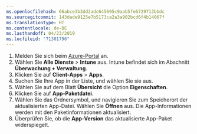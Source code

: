 ```yaml
---
ms.openlocfilehash: 66abce3b3dd2adc645695c9aab5fe6729713bbdc
ms.sourcegitcommit: 143dade9125e7b5173ca2a3a902bcd6f4b14067f
ms.translationtype: HT
ms.contentlocale: de-DE
ms.lasthandoff: 04/23/2019
ms.locfileid: "71301796"
---
```


1. Melden Sie sich beim [Azure-Portal](https://portal.azure.com) an.  
2. Wählen Sie **Alle Dienste** > **Intune** aus. Intune befindet sich im Abschnitt **Überwachung + Verwaltung**.  
3. Klicken Sie auf **Client-Apps** > **Apps**.
4. Suchen Sie Ihre App in der Liste, und wählen Sie sie aus.  
5. Wählen Sie auf dem Blatt **Übersicht** die Option **Eigenschaften**.  
6. Klicken Sie auf **App-Paketdatei**.  
7. Wählen Sie das Ordnersymbol, und navigieren Sie zum Speicherort der aktualisierten App-Datei. Wählen Sie **Öffnen** aus. Die App-Informationen werden mit den Paketinformationen aktualisiert.  
8. Überprüfen Sie, ob die **App-Version** das aktualisierte App-Paket widerspiegelt.  
